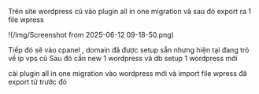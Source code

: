 Trên site wordpress cũ vào plugin all in one migration và sau đó export ra 1 file wpress

!(/img/Screenshot from 2025-06-12 09-18-50.png)

Tiếp đó sẽ vào cpanel , domain đã được setup sẵn nhưng hiện tại đang trỏ về ip vps cũ 
Sau đó cần new 1 wordpress và db 
setup 1 wordpress mới

cài plugin all in one migration vào wordpress mới và import file wpress đã export từ trước đó

